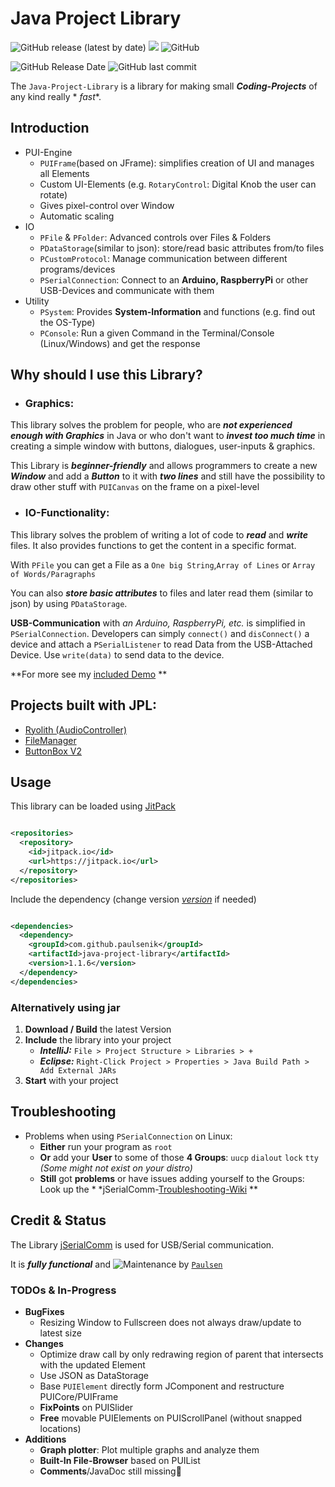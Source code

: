 # Java Project Library

![GitHub release (latest by date)](https://img.shields.io/github/v/release/paulsenik/java-project-library)
[![](https://jitpack.io/v/paulsenik/java-project-library.svg)](https://jitpack.io/#paulsenik/java-project-library)
![GitHub](https://img.shields.io/github/license/paulsenik/java-project-library)

![GitHub Release Date](https://img.shields.io/github/release-date/paulsenik/java-project-library?label=last%20RELEASE)
![GitHub last commit](https://img.shields.io/github/last-commit/paulsenik/java-project-library?label=last%20COMMIT)

The `Java-Project-Library` is a library for making small ***Coding-Projects*** of any kind really *
*fast**.

## Introduction

- PUI-Engine
    - `PUIFrame`(based on JFrame): simplifies creation of UI and manages all Elements
    - Custom UI-Elements (e.g. `RotaryControl`: Digital Knob the user can rotate)
    - Gives pixel-control over Window
    - Automatic scaling
- IO
    - `PFile` & `PFolder`: Advanced controls over Files & Folders
    - `PDataStorage`(similar to json): store/read basic attributes from/to files
    - `PCustomProtocol`: Manage communication between different programs/devices
    - `PSerialConnection`: Connect to an **Arduino, RaspberryPi** or other USB-Devices and
      communicate with them
- Utility
    - `PSystem`: Provides **System-Information** and functions (e.g. find out the OS-Type)
    - `PConsole`: Run a given Command in the Terminal/Console (Linux/Windows) and get the response

## Why should I use this Library?

- ### Graphics:

This library solves the problem for people, who are ***not experienced enough with Graphics*** in
Java or who don't want
to ***invest too much time*** in creating a simple window with buttons, dialogues, user-inputs &
graphics.

This Library is ***beginner-friendly*** and allows programmers to create a new ***Window*** and add
a ***Button***
to it with ***two lines*** and still have the possibility to draw other stuff with `PUICanvas` on
the frame on a
pixel-level

- ### IO-Functionality:

This library solves the problem of writing a lot of code to ***read*** and ***write*** files. It
also provides functions
to get the content in a specific format.

With `PFile` you can get a File as a `One big String`,`Array of Lines`
or `Array of Words/Paragraphs`

You can also ***store basic attributes*** to files and later read them (similar to json) by
using `PDataStorage`.

**USB-Communication** with *an Arduino, RaspberryPi, etc.* is simplified in `PSerialConnection`.
Developers can
simply `connect()` and `disConnect()` a device and attach a `PSerialListener` to read Data from the
USB-Attached Device.
Use `write(data)` to send data to the device.

**For more see my
[included Demo](https://github.com/paulsenik/java-project-library/blob/main/src/com/paulsen/demo/Demo.java)
**

## Projects built with JPL:

- [Ryolith (AudioController)](https://github.com/paulsenik/ryolith)
- [FileManager](https://github.com/paulsenik/FileManager)
- [ButtonBox V2](https://github.com/paulsenik/ButtonBox_V2)

## Usage

This library can be loaded using [JitPack](https://jitpack.io/#paulsenik/java-project-library)

```xml

<repositories>
  <repository>
    <id>jitpack.io</id>
    <url>https://jitpack.io</url>
  </repository>
</repositories>
```

Include the dependency (change version
*[version](https://github.com/paulsenik/java-project-library/releases)* if needed)

```xml

<dependencies>
  <dependency>
    <groupId>com.github.paulsenik</groupId>
    <artifactId>java-project-library</artifactId>
    <version>1.1.6</version>
  </dependency>
</dependencies>
```

### Alternatively using jar

1. **Download / Build** the latest Version
2. **Include** the library into your project
    - ***IntelliJ:*** `File > Project Structure > Libraries > +`
    - ***Eclipse:*** `Right-Click Project > Properties > Java Build Path > Add External JARs`
3. **Start** with your project

## Troubleshooting

* Problems when using `PSerialConnection` on Linux:
    * **Either** run your program as `root`
    * **Or** add your **User** to some of those **4 Groups**:
      `uucp` `dialout` `lock` `tty` *(Some might not exist on your distro)*
    * **Still** got **problems** or have issues adding yourself to the Groups:<br>
      Look up the *
      *jSerialComm-[Troubleshooting-Wiki](https://github.com/Fazecast/jSerialComm/wiki/Troubleshooting)
      **

## Credit & Status

The Library [jSerialComm](https://github.com/Fazecast/jSerialComm) is used for USB/Serial
communication.

It is ***fully functional*** and ![Maintenance](https://img.shields.io/maintenance/yes/2023)
by [`Paulsen`](https://github.com/paulsenik)

### TODOs & In-Progress

- **BugFixes**
    - Resizing Window to Fullscreen does not always draw/update to latest size
- **Changes**
    - Optimize draw call by only redrawing region of parent that intersects with the updated Element
    - Use JSON as DataStorage
    - Base `PUIElement` directly form JComponent and restructure PUICore/PUIFrame
    - **FixPoints** on PUISlider
    - **Free** movable PUIElements on PUIScrollPanel (without snapped locations)
- **Additions**
    - **Graph plotter**: Plot multiple graphs and analyze them
    - **Built-In File-Browser** based on PUIList
    - **Comments**/JavaDoc still missing😬
